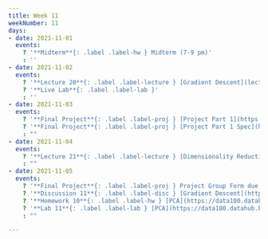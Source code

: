 ```yaml
---
title: Week 11
weekNumber: 11
days:
- date: 2021-11-01
  events:
    ? '**Midterm**{: .label .label-hw } Midterm (7-9 pm)'
    : ''
- date: 2021-11-02
  events:
    ? '**Lecture 20**{: .label .label-lecture } [Gradient Descent](lecture/lec20)'
    ? '**Live Lab**{: .label .label-lab }'
    : ''
- date: 2021-11-03
  events:
    ? '**Final Project**{: .label .label-proj } [Project Part 1](https://data100.datahub.berkeley.edu/hub/user-redirect/git-pull?repo=https%3A%2F%2Fgithub.com%2FDS-100%2Ffa21&urlpath=lab%2Ftree%2Ffa21%2Ffinal_proj&branch=main)'
    ? '**Final Project**{: .label .label-proj } [Project Part 1 Spec](https://drive.google.com/file/d/1KF_XkKA50k4Tf3vul_vOf_4VcxqVS8bj/view?usp=sharing)'
    : ""
- date: 2021-11-04
  events:
    ? '**Lecture 21**{: .label .label-lecture } [Dimensionality Reduction & PCA](lecture/lec21)'
    : ""
- date: 2021-11-05
  events:
    ? '**Final Project**{: .label .label-proj } Project Group Form due'
    ? '**Discussion 11**{: .label .label-disc } [Gradient Descent](https://drive.google.com/file/d/1lxI2x4HEfweX4FV06V8KnLL_WBRdFCZK/view?usp=sharing) ([solutions](https://drive.google.com/file/d/16O4YqLZbBWSoDCsCgq0JW4iK8q5jZ9v8/view?usp=sharing))'
    ? '**Homework 10**{: .label .label-hw } [PCA](https://data100.datahub.berkeley.edu/hub/user-redirect/git-pull?repo=https%3A%2F%2Fgithub.com%2FDS-100%2Ffa21&urlpath=lab%2Ftree%2Ffa21%2Fhw%2Fhw10&branch=main) (due Nov 12)'
    ? '**Lab 11**{: .label .label-lab } [PCA](https://data100.datahub.berkeley.edu/hub/user-redirect/git-pull?repo=https%3A%2F%2Fgithub.com%2FDS-100%2Ffa21&urlpath=lab%2Ftree%2Ffa21%2Flab%2Flab11&branch=main) (due Nov 9)'
    : ""

---
```

